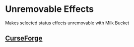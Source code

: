 # Unremovable Effects
Makes selected status effects unremovable with Milk Bucket


[CurseForge](https://www.curseforge.com/minecraft/mc-mods)
-------------------------------------------------------------


